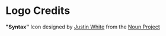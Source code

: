 # Logo Credits

**"Syntax"** Icon designed by [Justin White](http://www.thenounproject.com/jwhiteux) from the [Noun Project](http://www.thenounproject.com)

